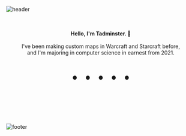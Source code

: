 ![header](https://capsule-render.vercel.app/api?type=waving&&color=gradient&height=200&section=header&fontSize=90)

<br/>
<div align = "center">
<br/>
<strong>Hello, I'm Tadminster. 🥳 </strong><br/><br/>
I've been making custom maps in Warcraft and Starcraft before, <br/>
and I'm majoring in computer science in earnest from 2021. <br/>

<br/><br/>
● 　 ● 　 ● 　 ● 　 ●
<br/><br/><br/>


</div>
<br/><br/><br/>

![footer](https://capsule-render.vercel.app/api?type=waving&&color=gradient&height=100&section=footer&fontSize=90)


